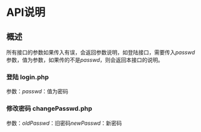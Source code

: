 # API说明
## 概述
所有接口的参数如果传入有误，会返回参数说明，如登陆接口，需要传入*passwd*参数，值为参数，如果传的不是*passwd*，则会返回本接口的说明。

### 登陆 **login.php**
参数：*passwd*：值为密码

### 修改密码 **changePasswd.php**
参数：*oldPasswd*：旧密码*newPasswd*：新密码
